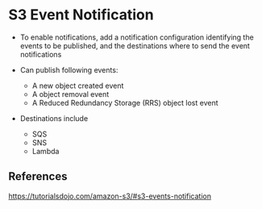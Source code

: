 # S3 Event Notification

- To enable notifications, add a notification configuration identifying the events to be published, and the destinations where to send the event notifications
- Can publish following events:
    - A new object created event
    - A object removal event
    - A Reduced Redundancy Storage (RRS) object lost event

- Destinations include
    - SQS
    - SNS
    - Lambda


## References

https://tutorialsdojo.com/amazon-s3/#s3-events-notification
